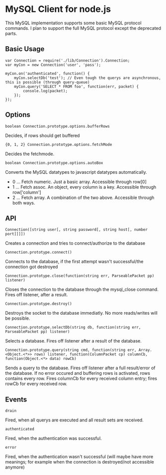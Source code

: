MySQL Client for node.js
===

This MySQL implementation supports some basic MySQL protocol commands. I plan to support the full MySQL protocol except the deprecated parts.

Basic Usage
---
	var Connection = require('./lib/Connection').Connection;
	var myCon = new Connection('user', 'pass');
	
	myCon.on('authenticated', function() {
		myCon.selectDb('test'); // Even tough the querys are asynchronous, this is possible (through query-queue)
		myCon.query('SELECT * FROM foo', function(err, packet) {
			console.log(packet);
		});
	});

Options
---
	boolean Connection.prototype.options.bufferRows
Decides, if rows should get buffered

	{0, 1, 2} Connection.prototype.options.fetchMode
Decides the fetchmode.

	boolean Connection.prototype.options.autoBox
Converts the MySQL datatypes to javascript datatypes automatically.

* 0 ... Fetch numeric. Just a basic array. Accessible through row[0]
* 1 ... Fetch assoc. An object, every column is a key. Accessible through row['column']
* 2 ... Fetch array. A combination of the two above. Accessible through both ways.

API
---
	Connection([string user[, string password[, string host[, number port]]]])
Creates a connection and tries to connect/authorize to the database

	Connection.prototype.connect()
Connects to the database, if the first attempt wasn't successful/the connection got destroyed

	Connection.prototype.close(function(string err, ParseablePacket pp) listener)
Closes the connection to the database through the mysql_close command. Fires off listener, after a result.

	Connection.prototype.destroy()
Destroys the socket to the database immediatly. No more reads/writes will be possible.

	Connection.prototype.selectDb(string db, function(string err, ParseablePacket pp) listener)
Selects a database. Fires off listener after a result of the database.

	Connection.prototype.query(string cmd, function(string err, Array.<Object.<*>> rows) listener, function(ColumnPacket cp) columnCb, function(Object.<*> data) rowCb)
Sends a query to the database. Fires off listener after a full result/error of the database. If no error occured and buffering rows is activated, rows contains every row.
Fires columnCb for every received column entry; fires rowCb for every received row.

Events
---
	drain
Fired, when all querys are executed and all result sets are received.

	authenticated
Fired, when the authentication was successful.

	error
Fired, when the authentication wasn't successful (will maybe have more meanings; for example when the connection is destroyed/not accessible anymore)